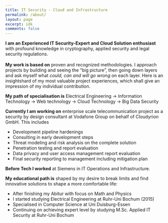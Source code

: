 ```yaml
---
title: IT Security - Cloud and Infrastructure
permalink: /about/
layout: page
excerpt: idk
comments: false
---
```


**I am an Experienced IT Security-Expert and Cloud Solution enthusiast** with profound knowledge in cryptography, applied security and legal security regulations.<br><br>
**My work is based on** proven and recognized methodologies. I approach projects by building and seeing the “big picture”, then going down layers and ask myself what *could, can and will go wrong* on each layer. Here is an insightshard of my most valuable project experiences, which shall give an impression of my individual contribution.

**My path of specialisation is** Electrical Engineering -> Information Technology -> Web technology -> Cloud Technology -> Big Data Security

**Currently I am working on** enterprise scale telecommunication project as a security by design consultant at Vodafone Group on behalf of Cloudyrion GmbH. This includes 
- Development pipeline hardenings
- Consulting in early development steps
- Threat modeling and risk analysis on the complete solution
- Penetration testing and report evaluation
- Data privacy and user access management report evaluation
- Final security reporting to management including mitigation plan

**Before Tech I worked** at Siemens in IT Operations and Infrastructure.

**My educational path is** shaped by my desire to break limits and find innovative solutions to shape a more comfortable life:

- After finishing my Abitur with focus on Math and Physics 
- I started studying Electrical Engineering at Ruhr-Uni Bochum (2015)
- Specialised in Computer Science at Uni Duisburg-Essen
- Continuing on achieving expert level by studying M.Sc. Applied IT Security at Ruhr-Uni Bochum